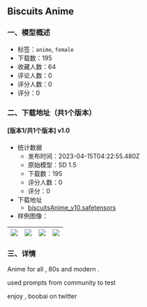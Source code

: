 ## Biscuits Anime
### 一、模型概述

- 标签：`anime`, `female`
- 下载数：195
- 收藏人数：64
- 评论人数：0
- 评分人数：0
- 评分：0

### 二、下载地址（共1个版本）

#### [版本1/共1个版本] v1.0

- 统计数据
  - 发布时间：2023-04-15T04:22:55.480Z
  - 原始模型：SD 1.5
  - 下载数：195
  - 评分人数：0
  - 评分：0
- 下载地址
  - [biscuitsAnime_v10.safetensors](https://civitai.com/api/download/models/46052)
- 样例图像：

| <img src="https://image.civitai.com/xG1nkqKTMzGDvpLrqFT7WA/fec43b1e-0df4-4fb9-4fce-ae4fb6aad300/width=450/498640.jpeg" /> | <img src="https://image.civitai.com/xG1nkqKTMzGDvpLrqFT7WA/254a7e44-1596-4b29-020c-54d176578600/width=450/498596.jpeg" /> | <img src="https://image.civitai.com/xG1nkqKTMzGDvpLrqFT7WA/2c3beb62-ed3f-4647-84ce-c67230c12900/width=450/498644.jpeg" /> | <img src="https://image.civitai.com/xG1nkqKTMzGDvpLrqFT7WA/6b64358f-68d5-47ac-23fc-770d650dff00/width=450/498595.jpeg" /> |
| ---- | ---- | ---- | ---- |


### 三、详情
<p>Anime for all , 80s and modern .</p><p>used prompts from community to test</p><p></p><p>enjoy , boobai on twitter</p>